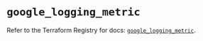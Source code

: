 # `google_logging_metric`

Refer to the Terraform Registry for docs: [`google_logging_metric`](https://registry.terraform.io/providers/hashicorp/google-beta/6.11.1/docs/resources/google_logging_metric).
